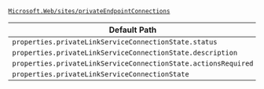 [`Microsoft.Web/sites/privateEndpointConnections`](https://docs.microsoft.com/en-us/azure/templates/microsoft.web/sites/privateendpointconnections)

| Default Path | Alias |
|---|---|
| `properties.privateLinkServiceConnectionState.status` | `Microsoft.Web/sites/privateEndpointConnections/privateLinkServiceConnectionState.status` |
| `properties.privateLinkServiceConnectionState.description` | `Microsoft.Web/sites/privateEndpointConnections/privateLinkServiceConnectionState.description` |
| `properties.privateLinkServiceConnectionState.actionsRequired` | `Microsoft.Web/sites/privateEndpointConnections/privateLinkServiceConnectionState.actionsRequired` |
| `properties.privateLinkServiceConnectionState` | `Microsoft.Web/sites/privateEndpointConnections/privateLinkServiceConnectionState` |

